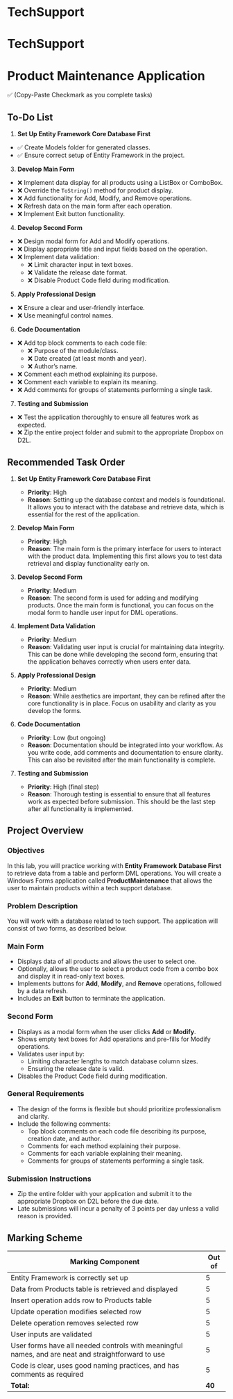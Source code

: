 # TechSupport
# TechSupport

# Product Maintenance Application
✅ (Copy-Paste Checkmark as you complete tasks)
## To-Do List
1. **Set Up Entity Framework Core Database First**  
  - ✅ Create Models folder for generated classes. 
  - ✅ Ensure correct setup of Entity Framework in the project.

3. **Develop Main Form**  
  - ❌ Implement data display for all products using a ListBox or ComboBox.
  - ❌ Override the `ToString()` method for product display.
  - ❌ Add functionality for Add, Modify, and Remove operations.
  - ❌ Refresh data on the main form after each operation.
  - ❌ Implement Exit button functionality.

4. **Develop Second Form**  
  - ❌ Design modal form for Add and Modify operations.
  - ❌ Display appropriate title and input fields based on the operation.
  - ❌ Implement data validation:
    - ❌ Limit character input in text boxes.
    - ❌ Validate the release date format.
    - ❌ Disable Product Code field during modification.

5. **Apply Professional Design**  
  - ❌ Ensure a clear and user-friendly interface.
  - ❌ Use meaningful control names.

6. **Code Documentation**  
  - ❌ Add top block comments to each code file:
    - ❌ Purpose of the module/class.
    - ❌ Date created (at least month and year).
    - ❌ Author’s name.
  - ❌ Comment each method explaining its purpose.
  - ❌ Comment each variable to explain its meaning.
  - ❌ Add comments for groups of statements performing a single task.

7. **Testing and Submission**  
  - ❌ Test the application thoroughly to ensure all features work as expected.
  - ❌ Zip the entire project folder and submit to the appropriate Dropbox on D2L.

## Recommended Task Order

1. **Set Up Entity Framework Core Database First**  
   - **Priority**: High  
   - **Reason**: Setting up the database context and models is foundational. It allows you to interact with the database and retrieve data, which is essential for the rest of the application.

2. **Develop Main Form**  
   - **Priority**: High  
   - **Reason**: The main form is the primary interface for users to interact with the product data. Implementing this first allows you to test data retrieval and display functionality early on.

3. **Develop Second Form**  
   - **Priority**: Medium  
   - **Reason**: The second form is used for adding and modifying products. Once the main form is functional, you can focus on the modal form to handle user input for DML operations.

4. **Implement Data Validation**  
   - **Priority**: Medium  
   - **Reason**: Validating user input is crucial for maintaining data integrity. This can be done while developing the second form, ensuring that the application behaves correctly when users enter data.

5. **Apply Professional Design**  
   - **Priority**: Medium  
   - **Reason**: While aesthetics are important, they can be refined after the core functionality is in place. Focus on usability and clarity as you develop the forms.

6. **Code Documentation**  
   - **Priority**: Low (but ongoing)  
   - **Reason**: Documentation should be integrated into your workflow. As you write code, add comments and documentation to ensure clarity. This can also be revisited after the main functionality is complete.

7. **Testing and Submission**  
   - **Priority**: High (final step)  
   - **Reason**: Thorough testing is essential to ensure that all features work as expected before submission. This should be the last step after all functionality is implemented.

## Project Overview

### Objectives
In this lab, you will practice working with **Entity Framework Database First** to retrieve data from a table and perform DML operations. You will create a Windows Forms application called **ProductMaintenance** that allows the user to maintain products within a tech support database.

### Problem Description
You will work with a database related to tech support. The application will consist of two forms, as described below.

### Main Form
- Displays data of all products and allows the user to select one.
- Optionally, allows the user to select a product code from a combo box and display it in read-only text boxes.
- Implements buttons for **Add**, **Modify**, and **Remove** operations, followed by a data refresh.
- Includes an **Exit** button to terminate the application.

### Second Form
- Displays as a modal form when the user clicks **Add** or **Modify**.
- Shows empty text boxes for Add operations and pre-fills for Modify operations.
- Validates user input by:
  - Limiting character lengths to match database column sizes.
  - Ensuring the release date is valid.
- Disables the Product Code field during modification.

### General Requirements
- The design of the forms is flexible but should prioritize professionalism and clarity.
- Include the following comments:
  - Top block comments on each code file describing its purpose, creation date, and author.
  - Comments for each method explaining their purpose.
  - Comments for each variable explaining their meaning.
  - Comments for groups of statements performing a single task.

### Submission Instructions
- Zip the entire folder with your application and submit it to the appropriate Dropbox on D2L before the due date.
- Late submissions will incur a penalty of 3 points per day unless a valid reason is provided.

## Marking Scheme
| Marking Component                                                      | Out of |
|------------------------------------------------------------------------|--------|
| Entity Framework is correctly set up                                   | 5      |
| Data from Products table is retrieved and displayed                   | 5      |
| Insert operation adds row to Products table                           | 5      |
| Update operation modifies selected row                                 | 5      |
| Delete operation removes selected row                                   | 5      |
| User inputs are validated                                              | 5      |
| User forms have all needed controls with meaningful names, and are neat and straightforward to use | 5      |
| Code is clear, uses good naming practices, and has comments as required | 5      |
| **Total:**                                                             | **40** |
